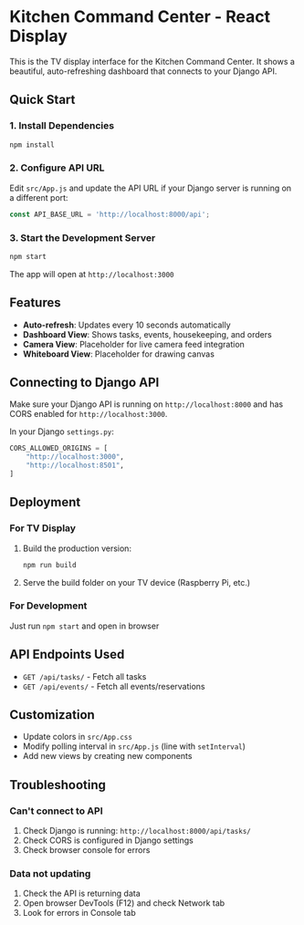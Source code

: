 # Kitchen Command Center - React Display

This is the TV display interface for the Kitchen Command Center. It shows a beautiful, auto-refreshing dashboard that connects to your Django API.

## Quick Start

### 1. Install Dependencies

```bash
npm install
```

### 2. Configure API URL

Edit `src/App.js` and update the API URL if your Django server is running on a different port:

```javascript
const API_BASE_URL = 'http://localhost:8000/api';
```

### 3. Start the Development Server

```bash
npm start
```

The app will open at `http://localhost:3000`

## Features

- **Auto-refresh**: Updates every 10 seconds automatically
- **Dashboard View**: Shows tasks, events, housekeeping, and orders
- **Camera View**: Placeholder for live camera feed integration
- **Whiteboard View**: Placeholder for drawing canvas

## Connecting to Django API

Make sure your Django API is running on `http://localhost:8000` and has CORS enabled for `http://localhost:3000`.

In your Django `settings.py`:

```python
CORS_ALLOWED_ORIGINS = [
    "http://localhost:3000",
    "http://localhost:8501",
]
```

## Deployment

### For TV Display

1. Build the production version:
   ```bash
   npm run build
   ```

2. Serve the build folder on your TV device (Raspberry Pi, etc.)

### For Development

Just run `npm start` and open in browser

## API Endpoints Used

- `GET /api/tasks/` - Fetch all tasks
- `GET /api/events/` - Fetch all events/reservations

## Customization

- Update colors in `src/App.css`
- Modify polling interval in `src/App.js` (line with `setInterval`)
- Add new views by creating new components

## Troubleshooting

### Can't connect to API

1. Check Django is running: `http://localhost:8000/api/tasks/`
2. Check CORS is configured in Django settings
3. Check browser console for errors

### Data not updating

1. Check the API is returning data
2. Open browser DevTools (F12) and check Network tab
3. Look for errors in Console tab